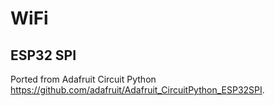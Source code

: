 # WiFi

## ESP32 SPI

Ported from Adafruit Circuit Python 
https://github.com/adafruit/Adafruit_CircuitPython_ESP32SPI.
